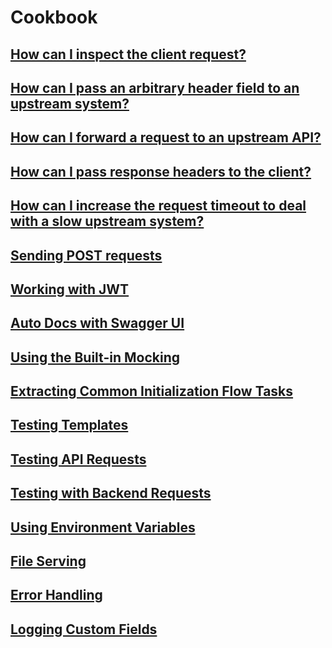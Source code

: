 # Cookbook

## [How can I inspect the client request?](see-client-request.md)

## [How can I pass an arbitrary header field to an upstream system?](pass-header-field-upstream.md)

## [How can I forward a request to an upstream API?](forward-request-upstream.md)

## [How can I pass response headers to the client?](pass-header-field-downstream.md)

## [How can I increase the request timeout to deal with a slow upstream system?](request-timeout.md)

## [Sending POST requests](upstream-post-requests.md)

## [Working with JWT](jwt.md)

## [Auto Docs with Swagger UI](swagger-docs.md)

## [Using the Built-in Mocking](builtin-mocking.md)

## [Extracting Common Initialization Flow Tasks](init-flow.md)

## [Testing Templates](test-templates.md)

## [Testing API Requests](test-api-request.md)

## [Testing with Backend Requests](test-backend.md)

## [Using Environment Variables](envvars.md)

## [File Serving](file-serving.md)

## [Error Handling](error-flow.md)

## [Logging Custom Fields](custom-logging.md)
